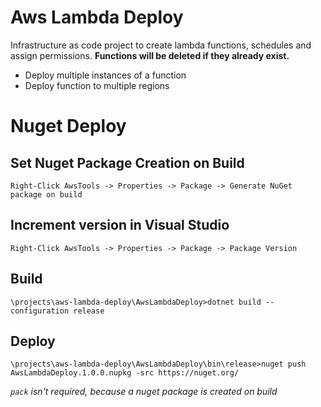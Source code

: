 # Aws Lambda Deploy

Infrastructure as code project to create lambda functions, schedules and assign permissions. **Functions will be deleted if they already exist.**

 - Deploy multiple instances of a function
 - Deploy function to multiple regions

# Nuget Deploy

## Set Nuget Package Creation on Build

    Right-Click AwsTools -> Properties -> Package -> Generate NuGet package on build

## Increment version in Visual Studio

    Right-Click AwsTools -> Properties -> Package -> Package Version

## Build

    \projects\aws-lambda-deploy\AwsLambdaDeploy>dotnet build --configuration release

## Deploy

    \projects\aws-lambda-deploy\AwsLambdaDeploy\bin\release>nuget push AwsLambdaDeploy.1.0.0.nupkg -src https://nuget.org/

*`pack` isn't required, because a nuget package is created on build*
